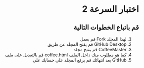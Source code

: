 <div dir="rtl">

# اختبار السرعة 2 

## قم باتباع الخطوات التالية

1. لهذا المجلد Fork قم بعمل
2. GitHub Desktop قم بفتح المجلد عن طريق
3. CoffeeMaster قم بفتح مجلد
4. كما هو مطلوب منك داخل الملف coffee.html قم بالتعديل على ملف
5. GitHub بعد انتهائك قم برفع المجلد على حسابك على

</div>
